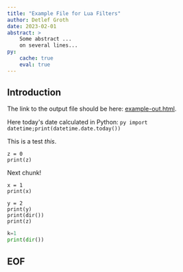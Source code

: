 ```yaml
---
title: "Example File for Lua Filters"
author: Detlef Groth
date: 2023-02-01
abstract: >
    Some abstract ...
    on several lines...
py:
    cache: true
    eval: true
---
```


## Introduction

The link to the output file should be here: [example-out.html](http://htmlpreview.github.io/?https://github.com/mittelmark/pandoc-filter/blob/master/examples/example-out.html).

Here today's date calculated in Python:  `py import datetime;print(datetime.date.today())`

This is a test *this*.

```{.py}
z = 0
print(z)
```

Next chunk!

```{.py}
x = 1
print(x)
```


```{.py}
y = 2
print(y)
print(dir())
print(z)
```

```{.py cache=false}
k=1
print(dir())
```

## EOF
